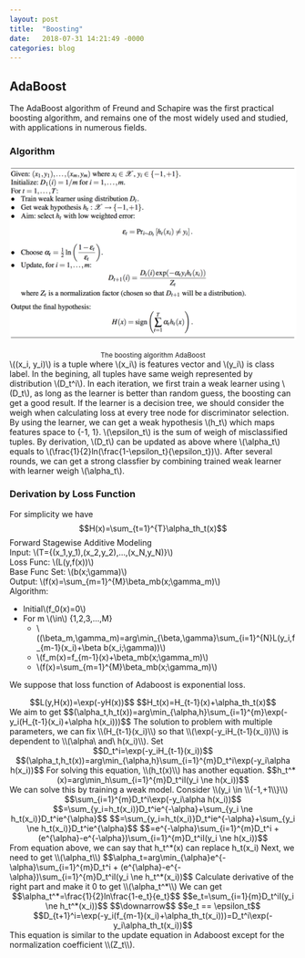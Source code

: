 ```yaml
---
layout: post
title:  "Boosting"
date:   2018-07-31 14:21:49 -0000
categories: blog
---
```

<script type="text/javascript" src="http://cdn.mathjax.org/mathjax/latest/MathJax.js?config=default"></script>
## AdaBoost
The AdaBoost algorithm of Freund and Schapire was the first practical boosting algorithm, and remains one of the most widely used and studied, with applications in numerous fields.
### Algorithm
![avatar](/figures/adaboost_program.png)
<center><small>The boosting algorithm AdaBoost</small></center>
\((x_i, y_i)\) is a tuple where \(x_i\) is features vector and \(y_i\) is class label.
In the begining, all tuples have same weigh represented by distribution \(D_t^i\).
In each iteration, we first train a weak learner using \(D_t\), as long as the learner is better than random guess,
the boosting can get a good result. If the learner is a decision tree, we should consider the weigh when calculating
loss at every tree node for discriminator selection. By using the learner, we can get a weak hypothesis \(h_t\) which maps
features space to {-1, 1}.
\(\epsilon_t\) is the sum of weigh of misclassified tuples. By derivation, \(D_t\) can be updated as above where \(\alpha_t\) equals to
\(\frac{1}{2}ln(\frac{1-\epsilon_t}{\epsilon_t})\).
After several rounds, we can get a strong classfier by combining trained weak learner with learner weigh \(\alpha_t\).

### Derivation by Loss Function
For simplicity we have $$H(x)=\sum_{t=1}^{T}\alpha_th_t(x)$$
Forward Stagewise Additive Modeling  
Input: \\(T={(x_1,y_1),(x_2,y_2),...,(x_N,y_N)}\\)  
Loss Func: \\(L(y,f(x))\\)  
Base Func Set: \\(b(x;\gamma)\\)  
Output: \\(f(x)=\sum_{m=1}^{M}\beta_mb(x;\gamma_m)\\)  
Algorithm:  
- Initial\\(f_0(x)=0\\)
- For m \\(\in\\) {1,2,3,...,M}
    - \\((\beta_m,\gamma_m)=arg\min_{\beta,\gamma}\sum_{i=1}^{N}L(y_i,f_{m-1}(x_i)+\beta b(x_i;\gamma))\\)
    - \\(f_m(x)=f_{m-1}(x)+\beta_mb(x;\gamma_m)\\)
    - \\(f(x)=\sum_{m=1}^{M}\beta_mb(x;\gamma_m)\\)
    
We suppose that loss function of Adaboost is exponential loss.  
<center>
$$L(y,H(x))=\exp(-yH(x))$$  
$$H_t(x)=H_{t-1}(x)+\alpha_th_t(x)$$  
</center>
We aim to get  
$$(\alpha_t,h_t(x))=arg\min_{\alpha,h}\sum_{i=1}^{m}\exp(-y_i(H_{t-1}(x_i)+\alpha h(x_i)))$$  
The solution to problem with multiple parameters, we can fix \\(H_{t-1}(x_i)\\) so that \\(\exp(-y_iH_{t-1}(x_i))\\) is dependent to
\\(\alpha\ and\ h(x_i)\\). Set
<center>
$$D_t^i=\exp(-y_iH_{t-1}(x_i))$$  
$$(\alpha_t,h_t(x))=arg\min_{\alpha,h}\sum_{i=1}^{m}D_t^i\exp(-y_i\alpha h(x_i))$$  
For solving this equation, \\(h_t(x)\\) has another equation.  
$$h_t^*(x)=arg\min_h\sum_{i=1}^{m}D_t^iI(y_i \ne h(x_i))$$  
</center>
We can solve this by training a weak model.  
Consider \\(y_i \in \\{-1,+1\\}\\)  
<center>
$$\sum_{i=1}^{m}D_t^i\exp(-y_i\alpha h(x_i))$$  
$$=\sum_{y_i=h_t(x_i)}D_t^ie^{-\alpha}+\sum_{y_i \ne h_t(x_i)}D_t^ie^{\alpha}$$  
$$=\sum_{y_i=h_t(x_i)}D_t^ie^{-\alpha}+\sum_{y_i \ne h_t(x_i)}D_t^ie^{\alpha}$$  
$$=e^{-\alpha}\sum_{i=1}^{m}D_t^i + (e^{\alpha}-e^{-\alpha})\sum_{i=1}^{m}D_t^iI(y_i \ne h(x_i))$$  
</center>
From equation above, we can say that h_t^*(x) can replace h_t(x_i)    
Next, we need to get \\(\alpha_t\\)  
$$\alpha_t=arg\min_{\alpha}e^{-\alpha}\sum_{i=1}^{m}D_t^i + (e^{\alpha}-e^{-\alpha})\sum_{i=1}^{m}D_t^iI(y_i \ne h_t^*(x_i))$$  
Calculate derivative of the right part and make it 0 to get \\(\alpha_t^*\\)  
We can get  
<center>
$$\alpha_t^*=\frac{1}{2}ln\frac{1-e_t}{e_t}$$  
$$e_t=\sum_{i=1}{m}D_t^iI(y_i \ne h_t^*(x_i))$$  
$$\downarrow$$  
$$e_t == \epsilon_t$$  
$$D_{t+1}^i=\exp(-y_i(f_{m-1}(x_i)+\alpha_th_t(x_i)))=D_t^i\exp(-y_i\alpha_th_t(x_i))$$  
</center>
This equation is similar to the update equation in Adaboost except for the normalization coefficient \\(Z_t\\).
